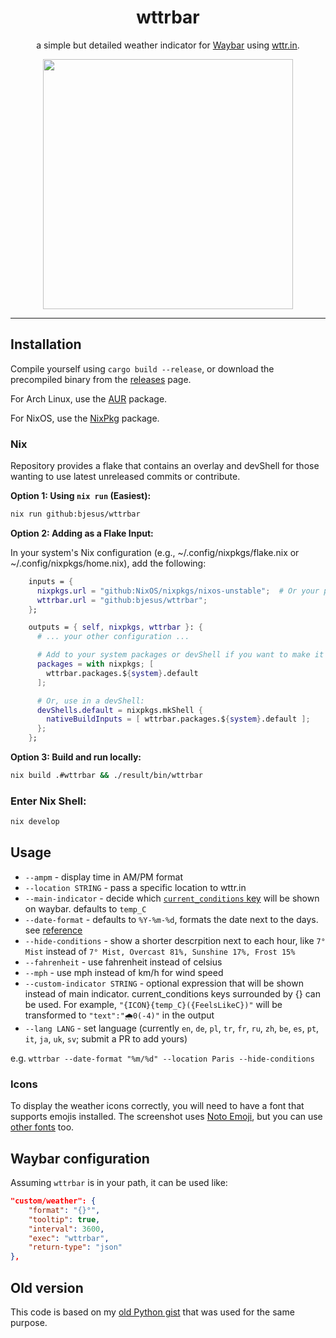 <h1 align="center">
wttrbar
</h1>

<p align="center">
a simple but detailed weather indicator for <a href="https://github.com/Alexays/Waybar/">Waybar</a> using <a href="https://wttr.in/">wttr.in</a>.
</p>
<p align="center">
<img src="https://user-images.githubusercontent.com/55081/232401699-b8345fe0-ffce-4353-b51b-615389153448.png" height="400">
</p>
<hr />

## Installation

Compile yourself using `cargo build --release`, or download the precompiled binary from the [releases](https://github.com/bjesus/wttrbar/releases) page.

For Arch Linux, use the [AUR](https://aur.archlinux.org/packages/wttrbar) package.

For NixOS, use the [NixPkg](https://github.com/NixOS/nixpkgs/blob/master/pkgs/applications/misc/wttrbar/default.nix) package.

### Nix

Repository provides a flake that contains an overlay and devShell for those wanting to use latest unreleased commits or contribute.

**Option 1: Using `nix run` (Easiest):**

```bash
nix run github:bjesus/wttrbar
```

**Option 2: Adding as a Flake Input:**

In your system's Nix configuration (e.g., ~/.config/nixpkgs/flake.nix or
~/.config/nixpkgs/home.nix), add the following:

```nix
    inputs = {
      nixpkgs.url = "github:NixOS/nixpkgs/nixos-unstable";  # Or your preferred channel
      wttrbar.url = "github:bjesus/wttrbar";
    };

    outputs = { self, nixpkgs, wttrbar }: {
      # ... your other configuration ...

      # Add to your system packages or devShell if you want to make it available system-wide
      packages = with nixpkgs; [
        wttrbar.packages.${system}.default
      ];

      # Or, use in a devShell:
      devShells.default = nixpkgs.mkShell {
        nativeBuildInputs = [ wttrbar.packages.${system}.default ];
      };
    };
```

**Option 3: Build and run locally:**

```bash
nix build .#wttrbar && ./result/bin/wttrbar
```


### Enter Nix Shell:

```bash
nix develop
```


## Usage

- `--ampm` - display time in AM/PM format
- `--location STRING` - pass a specific location to wttr.in
- `--main-indicator` - decide which [`current_conditions` key](https://wttr.in/?format=j1) will be shown on waybar. defaults to `temp_C`
- `--date-format` - defaults to `%Y-%m-%d`, formats the date next to the days. see [reference](https://docs.rs/chrono/latest/chrono/format/strftime/index.html)
- `--hide-conditions` - show a shorter descrpition next to each hour, like `7° Mist` instead of `7° Mist, Overcast 81%, Sunshine 17%, Frost 15%`
- `--fahrenheit` - use fahrenheit instead of celsius
- `--mph` - use mph instead of km/h for wind speed
- `--custom-indicator STRING` - optional expression that will be shown instead of main indicator. current_conditions keys surrounded by {} can be used. For example, `"{ICON}{temp_C}({FeelsLikeC})"` will be transformed to `"text":"🌧️0(-4)"` in the output
- `--lang LANG` - set language (currently `en`, `de`, `pl`, `tr`, `fr`, `ru`, `zh`, `be`, `es`, `pt`, `it`, `ja`, `uk`, `sv`; submit a PR to add yours)

e.g. `wttrbar --date-format "%m/%d" --location Paris --hide-conditions`

### Icons

To display the weather icons correctly, you will need to have a font that supports emojis installed. The screenshot uses [Noto Emoji](https://github.com/googlefonts/noto-emoji), but you can use [other fonts](https://wiki.archlinux.org/title/fonts#Emoji_and_symbols) too.

## Waybar configuration

Assuming `wttrbar` is in your path, it can be used like:

```json
"custom/weather": {
    "format": "{}°",
    "tooltip": true,
    "interval": 3600,
    "exec": "wttrbar",
    "return-type": "json"
},
```

## Old version

This code is based on my [old Python gist](https://gist.github.com/bjesus/f8db49e1434433f78e5200dc403d58a3) that was used for the same purpose.
